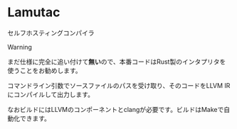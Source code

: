 # Lamutac
セルフホスティングコンパイラ

> [!WARNING]
> まだ仕様に完全に追い付けて**無い**ので、本番コードはRust製のインタプリタを使うことをお勧めします。

コマンドライン引数でソースファイルのパスを受け取り、そのコードをLLVM IRにコンパイルして出力します。

なおビルドにはLLVMのコンポーネントとclangが必要です。ビルドはMakeで自動化できます。
